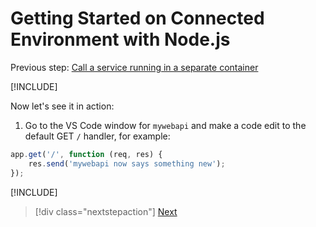 # Getting Started on Connected Environment with Node.js

Previous step: [Call a service running in a separate container](get-started-nodejs-05.md)

[!INCLUDE[](common/team-development-1.md)]

Now let's see it in action:
1. Go to the VS Code window for `mywebapi` and make a code edit to the default GET `/` handler, for example:
```javascript
app.get('/', function (req, res) {
    res.send('mywebapi now says something new');
});
```

[!INCLUDE[](common/team-development-2.md)]

> [!div class="nextstepaction"]
> [Next](get-started-nodejs-07.md)

